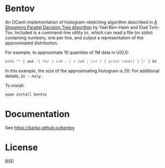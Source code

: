 # Bentov

An OCaml implementation of histogram-sketching algorithm described in
[A Streaming Parallel Decision Tree
Algorithm](http://jmlr.org/papers/volume11/ben-haim10a/ben-haim10a.pdf)
by Yael Ben-Haim and Elad Tom-Tov. Included is a command-line utility
`bt`, which can read a file (or stdin) containing numbers, one per
line, and output a representation of the approximated distribution.

For example, to approximate 10 quantiles of 1M data in U(0,1):

```sh
echo "" | awk '{ for ( i=0 ; i < 1e6 ; i++ ) { print rand() } }' | bt -n 20 -u 10
```

In this example, the size of the approximating histogram is 20.  For
additional details, `bt --help` .

To install:

```sh
opam install bentov
```

# Documentation

See https://barko.github.io/bentov

# License

BSD
